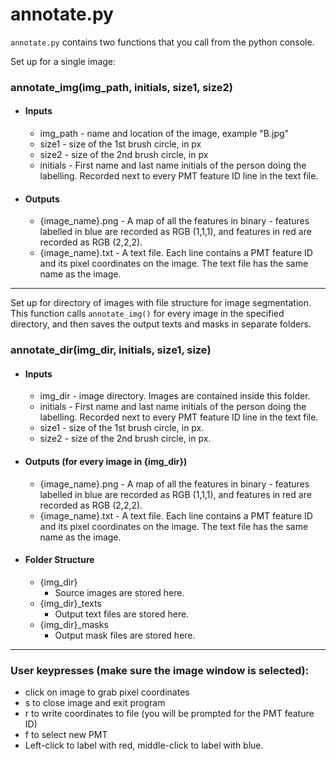 # annotate.py

`annotate.py` contains two functions that you call from the python console.


Set up for a single image:

### annotate_img(img_path, initials, size1, size2)
 * #### Inputs
    * img_path - name and location of the image, example "B.jpg"
    * size1 - size of the 1st brush circle, in px
    * size2 - size of the 2nd brush circle, in px
    * initials - First name and last name initials of the person doing the labelling. Recorded next to every PMT feature ID line in the text file.
 * #### Outputs
    * {image_name}.png - A map of all the features in binary - features labelled in blue are recorded as RGB (1,1,1), and features in red are recorded as RGB (2,2,2).
    * {image_name}.txt - A text file. Each line contains a PMT feature ID and its pixel coordinates on the image. The text file has the same name as the image.



-----------------------  
Set up for directory of images with file structure for image segmentation. This function calls `annotate_img()` for every image in the specified directory, and then saves the output texts and masks in separate folders.

### annotate_dir(img_dir, initials, size1, size)
 * #### Inputs
    * img_dir - image directory. Images are contained inside this folder.
    * initials - First name and last name initials of the person doing the labelling. Recorded next to every PMT feature ID line in the text file.
    * size1 - size of the 1st brush circle, in px.
    * size2 - size of the 2nd brush circle, in px.
 * #### Outputs (for every image in {img_dir})
    * {image_name}.png - A map of all the features in binary - features labelled in blue are recorded as RGB (1,1,1), and features in red are recorded as RGB (2,2,2).
    * {image_name}.txt - A text file. Each line contains a PMT feature ID and its pixel coordinates on the image. The text file has the same name as the image.
 * #### Folder Structure
    * {img_dir}
        - Source images are stored here.
    * {img_dir}_texts
        - Output text files are stored here.
    * {img_dir}_masks
        - Output mask files are stored here. 


-----------------------

### User keypresses (make sure the image window is selected):
* click on image to grab pixel coordinates
* s to close image and exit program
* r to write coordinates to file (you will be prompted for the PMT feature ID)
* f to select new PMT
* Left-click to label with red, middle-click to label with blue.




